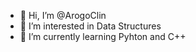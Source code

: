 - 👋 Hi, I’m @ArogoClin
- 👀 I’m interested in Data Structures
- 🌱 I’m currently learning Pyhton and C++


